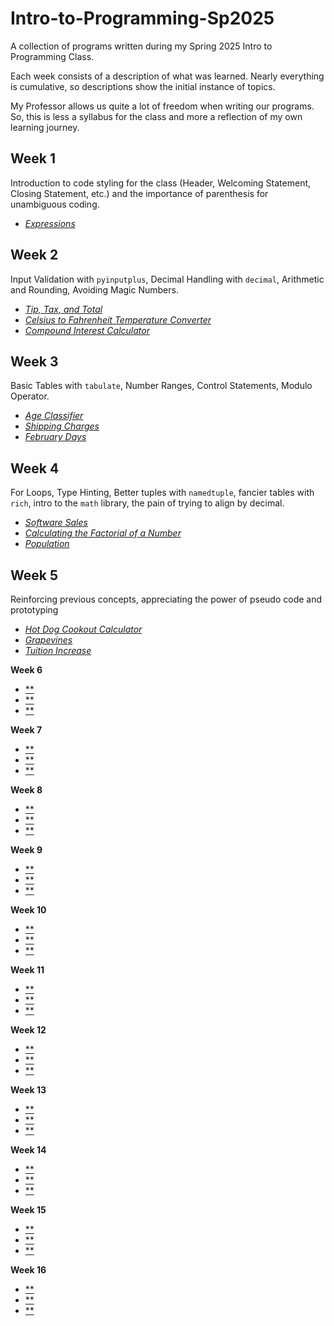 # Intro-to-Programming-Sp2025
A collection of programs written during my Spring 2025 Intro to Programming Class. 

Each week consists of a description of what was learned. Nearly everything is cumulative, so descriptions show the initial instance of topics.

My Professor allows us quite a lot of freedom when writing our programs. So, this is less a syllabus for the class and more a reflection of my own learning journey.

## **Week 1**
Introduction to code styling for the class (Header, Welcoming Statement, Closing Statement, etc.) and the importance of parenthesis for unambiguous coding.
- [*Expressions*](https://github.com/Chmcfar/Intro-to-Programming-Sp2025/blob/main/Week%201/1-1%20Expressions.py)

## **Week 2**
Input Validation with `pyinputplus`, Decimal Handling with `decimal`, Arithmetic and Rounding, Avoiding Magic Numbers.
- [*Tip, Tax, and Total*](https://github.com/Chmcfar/Intro-to-Programming-Sp2025/blob/main/Week%202/2-1%20Tip%2C%20Tax%2C%20and%20Total.py)
- [*Celsius to Fahrenheit Temperature Converter*](https://github.com/Chmcfar/Intro-to-Programming-Sp2025/blob/main/Week%202/2-2%20Celsius%20to%20Fahrenheit%20Temperature%20Converter.py)
- [*Compound Interest Calculator*](https://github.com/Chmcfar/Intro-to-Programming-Sp2025/blob/main/Week%202/2-3%20Compound%20Interest%20Calculator.py)

## **Week 3**
Basic Tables with `tabulate`, Number Ranges, Control Statements, Modulo Operator.
- [*Age Classifier*](https://github.com/Chmcfar/Intro-to-Programming-Sp2025/blob/main/Week%203/3-1%20Age%20Classifier.py)
- [*Shipping Charges*](https://github.com/Chmcfar/Intro-to-Programming-Sp2025/blob/main/Week%203/3-2%20Shipping%20Charges.py)
- [*February Days*](https://github.com/Chmcfar/Intro-to-Programming-Sp2025/blob/main/Week%203/3-3%20February%20Days.py)

## **Week 4**
For Loops, Type Hinting, Better tuples with `namedtuple`, fancier tables with `rich`, intro to the `math` library, the pain of trying to align by decimal.
- [*Software Sales*](https://github.com/Chmcfar/Intro-to-Programming-Sp2025/blob/main/Week%204/4-1%20Software%20Sales.py)
- [*Calculating the Factorial of a Number*](https://github.com/Chmcfar/Intro-to-Programming-Sp2025/blob/main/Week%204/4-2%20Calculating%20the%20Factorial%20of%20a%20Number.py)
- [*Population*](https://github.com/Chmcfar/Intro-to-Programming-Sp2025/blob/main/Week%204/4-3%20Population.py)

## **Week 5**
Reinforcing previous concepts, appreciating the power of pseudo code and prototyping
- [*Hot Dog Cookout Calculator*](https://github.com/Chmcfar/Intro-to-Programming-Sp2025/blob/main/Week%205/E1-1%20Hot%20Dog%20Cookout%20Calculator.py)
- [*Grapevines*](https://github.com/Chmcfar/Intro-to-Programming-Sp2025/blob/main/Week%205/E1-2%20Grapevines.py)
- [*Tuition Increase*](https://github.com/Chmcfar/Intro-to-Programming-Sp2025/blob/main/Week%205/E1-3%20Tuition%20Increase.py)

**Week 6**
- [**]()
- [**]()
- [**]()

**Week 7**
- [**]()
- [**]()
- [**]()

**Week 8**
- [**]()
- [**]()
- [**]()

**Week 9**
- [**]()
- [**]()
- [**]()

**Week 10**
- [**]()
- [**]()
- [**]()

**Week 11**
- [**]()
- [**]()
- [**]()

**Week 12**
- [**]()
- [**]()
- [**]()

**Week 13**
- [**]()
- [**]()
- [**]()

**Week 14**
- [**]()
- [**]()
- [**]()

**Week 15**
- [**]()
- [**]()
- [**]()

**Week 16**
- [**]()
- [**]()
- [**]()
